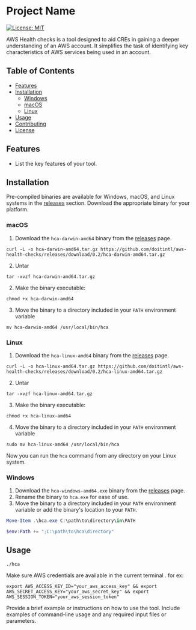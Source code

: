 # Project Name

[![License: MIT](https://img.shields.io/badge/License-MIT-yellow.svg)](https://opensource.org/licenses/MIT)

AWS Health checks is a tool designed to aid CREs in gaining a deeper understanding of an AWS account. It simplifies the task of identifying key characteristics of AWS services being used in an account.

## Table of Contents

- [Features](#features)
- [Installation](#installation)
  - [Windows](#windows)
  - [macOS](#macos)
  - [Linux](#linux)
- [Usage](#usage)
- [Contributing](#contributing)
- [License](#license)

## Features

- List the key features of your tool.

## Installation

Pre-compiled binaries are available for Windows, macOS, and Linux systems in the [releases](https://github.com/doitintl/aws-health-checks/releases) section. Download the appropriate binary for your platform.

### macOS

1. Download the `hca-darwin-amd64` binary from the [releases](https://github.com/yourusername/project-name/releases) page.
```
curl -L -o hca-darwin-amd64.tar.gz https://github.com/doitintl/aws-health-checks/releases/download/0.2/hca-darwin-amd64.tar.gz
```
2. Untar
```
tar -xvzf hca-darwin-amd64.tar.gz
```
2. Make the binary executable: 
```
chmod +x hca-darwin-amd64
```
3. Move the binary to a directory included in your `PATH` environment variable 
```
mv hca-darwin-amd64 /usr/local/bin/hca
```




### Linux

1. Download the `hca-linux-amd64` binary from the [releases](https://github.com/yourusername/project-name/releases) page.
```
curl -L -o hca-linux-amd64.tar.gz https://github.com/doitintl/aws-health-checks/releases/download/0.2/hca-linux-amd64.tar.gz
```
2. Untar
```
tar -xvzf hca-linux-amd64.tar.gz
```
3. Make the binary executable: 
```
chmod +x hca-linux-amd64
```
4. Move the binary to a directory included in your `PATH` environment variable 
```
sudo mv hca-linux-amd64 /usr/local/bin/hca
```

Now you can run the `hca` command from any directory on your Linux system.

### Windows

1. Download the `hca-windows-amd64.exe` binary from the [releases](https://github.com/yourusername/project-name/releases) page.
2. Rename the binary to `hca.exe` for ease of use.
3. Move the binary to a directory included in your `PATH` environment variable or add the binary's location to your `PATH`.
```powershell
Move-Item .\hca.exe C:\path\to\directory\in\PATH

$env:Path += ";C:\path\to\hca\directory"
```

## Usage
```
./hca
```
Make sure AWS credentials are available in the current terminal . for ex: 
```
export AWS_ACCESS_KEY_ID="your_aws_access_key" && export AWS_SECRET_ACCESS_KEY="your_aws_secret_key" && export AWS_SESSION_TOKEN="your_aws_session_token"

```
Provide a brief example or instructions on how to use the tool. Include examples of command-line usage and any required input files or parameters.